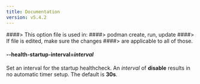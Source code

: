 ```yaml
---
title: Documentation
version: v5.4.2
---
```


####> This option file is used in:
####>   podman create, run, update
####> If file is edited, make sure the changes
####> are applicable to all of those.
#### **--health-startup-interval**=*interval*

Set an interval for the startup healthcheck. An _interval_ of **disable** results in no automatic timer setup. The default is **30s**.
